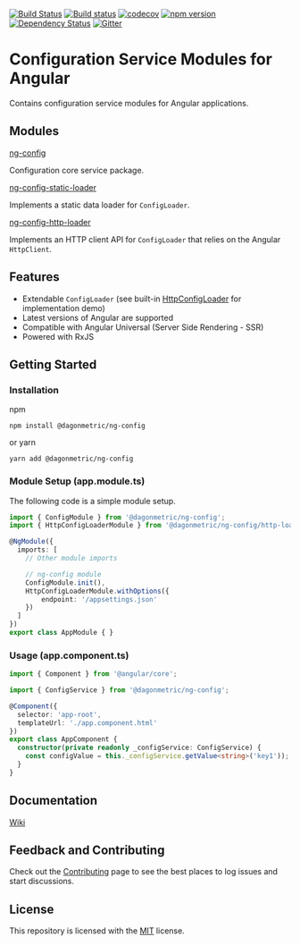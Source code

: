 [![Build Status](https://dev.azure.com/DagonMetric/ng-config/_apis/build/status/DagonMetric.ng-config?branchName=master)](https://dev.azure.com/DagonMetric/ng-config/_build/latest?definitionId=9&branchName=master)
[![Build status](https://ci.appveyor.com/api/projects/status/sglpbayjta323oi6/branch/master?svg=true)](https://ci.appveyor.com/project/admindagonmetriccom/ng-config/branch/master)
[![codecov](https://codecov.io/gh/DagonMetric/ng-config/branch/master/graph/badge.svg)](https://codecov.io/gh/DagonMetric/ng-config)
[![npm version](https://img.shields.io/npm/v/@dagonmetric/ng-config.svg)](https://www.npmjs.com/package/@dagonmetric/ng-config)
[![Dependency Status](https://david-dm.org/DagonMetric/ng-config.svg)](https://david-dm.org/DagonMetric/ng-config)
[![Gitter](https://badges.gitter.im/DagonMetric/general.svg)](https://gitter.im/DagonMetric/general?utm_source=badge&utm_medium=badge&utm_campaign=pr-badge)

# Configuration Service Modules for Angular

Contains configuration service modules for Angular applications.

## Modules

[ng-config](modules/ng-config)

Configuration core service package.

[ng-config-static-loader](modules/ng-config/static-loader)

Implements a static data loader for `ConfigLoader`.

[ng-config-http-loader](modules/ng-config/http-loader)

Implements an HTTP client API for `ConfigLoader` that relies on the Angular `HttpClient`.

## Features

* Extendable `ConfigLoader` (see built-in [HttpConfigLoader](https://github.com/DagonMetric/ng-config/blob/master/modules/ng-config/http-loader/src/http-config-loader.ts) for implementation demo)
* Latest versions of Angular are supported
* Compatible with Angular Universal (Server Side Rendering - SSR)
* Powered with RxJS

## Getting Started

### Installation

npm

```shell
npm install @dagonmetric/ng-config
```

or yarn

```shell
yarn add @dagonmetric/ng-config
```

### Module Setup (app.module.ts)

The following code is a simple module setup.

```typescript
import { ConfigModule } from '@dagonmetric/ng-config';
import { HttpConfigLoaderModule } from '@dagonmetric/ng-config/http-loader';

@NgModule({
  imports: [
    // Other module imports

    // ng-config module
    ConfigModule.init(),
    HttpConfigLoaderModule.withOptions({
        endpoint: '/appsettings.json'
    })
  ]
})
export class AppModule { }
```

### Usage (app.component.ts)

```typescript
import { Component } from '@angular/core';

import { ConfigService } from '@dagonmetric/ng-config';

@Component({
  selector: 'app-root',
  templateUrl: './app.component.html'
})
export class AppComponent {
  constructor(private readonly _configService: ConfigService) {
    const configValue = this._configService.getValue<string>('key1'));
  }
}
```

## Documentation

[Wiki](https://github.com/DagonMetric/ng-config/wiki)

## Feedback and Contributing

Check out the [Contributing](https://github.com/DagonMetric/ng-config/blob/master/CONTRIBUTING.md) page to see the best places to log issues and start discussions.

## License

This repository is licensed with the [MIT](https://github.com/DagonMetric/ng-config/blob/master/LICENSE) license.
